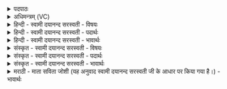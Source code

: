 <details><summary>पदपाठः</summary>

ती॒व्रान्। घोषा॑न्। कृ॒ण्व॒ते॒। वृष॑पाणय॒ इति॒ वृष॑ऽपाणयः। अश्वाः॑। रथे॑भिः। स॒ह। वा॒जय॑न्तः। अ॒व॒क्राम॑न्त॒ इत्य॑व॒ऽक्राम॑न्तः। प्रप॑दै॒रिति॒ प्रऽप॑दैः। अ॒मित्रा॑न्। क्षि॒णन्ति॑। शत्रू॑न्। अन॑पव्ययन्त॒ इत्य॑नपऽव्ययन्तः। ४४।
</details>

<details><summary>अधिमन्त्रम् (VC)</summary>

- वीरा देवताः
- भारद्वाज ऋषिः
- त्रिष्टुप्
- धैवतः
</details>

<details><summary>हिन्दी - स्वामी दयानन्द सरस्वती - विषयः</summary>

फिर उसी विषय को अगले मन्त्र में कहा है ॥
</details>

<details><summary>हिन्दी - स्वामी दयानन्द सरस्वती - पदार्थः</summary>

पदार्थान्वयभाषाः -  हे वीर पुरुष ! जो (वृषपाणयः) जिनके बलवान् बैल आदि उत्तम प्राणी हाथों के समान रक्षा करनेवाले हैं (रथेभिः) रमण के योग्य यानों के (सह) साथ (वाजयन्तः) वीर आदि को शीघ्र चलाने हारे (प्रपदैः) उत्तम पगों की चालों से (अमित्रान्) मित्रतारहित दुष्टों को (अवक्रामन्तः) धमकाते हुए (अश्वाः) शीघ्र चलाने हारे घोड़े (तीव्रान्) तीखे (घोषान्) शब्दों को (कृण्वते) करते हैं और जो (अनपव्ययन्तः) व्यर्थ खर्च न कराते हुए योद्धा (शत्रून्) वैरियों को (क्षिणन्ति) क्षीण करते हैं, उन को तुम लोग प्राण के तुल्य पालो ॥४४ ॥
</details>

<details><summary>हिन्दी - स्वामी दयानन्द सरस्वती - भावार्थः</summary>

भावार्थभाषाः -  जो राजपुरुष हाथी, घोड़ा, बैल आदि भृत्यों और अध्यक्षों को अच्छी शिक्षा दे तथा अनेक प्रकार के यानों को बना के शत्रुओं के जीतने की अभिलाषा करते हैं तो उनका निश्चल दृढ़ विजय होता है ॥४४ ॥
</details>

<details><summary>संस्कृत - स्वामी दयानन्द सरस्वती - विषयः</summary>

पुनस्तमेव विषयमाह ॥
</details>

<details><summary>संस्कृत - स्वामी दयानन्द सरस्वती - पदार्थः</summary>

पदार्थान्वयभाषाः -  हे वीराः ! ये वृषपाणयो रथेभिः सह वाजयन्तः प्रपदैरमित्रानवक्रामन्तोऽश्वास्तीव्रान् घोषान् कृण्वतेऽनपव्ययन्तः सन्तः शत्रून् क्षिणन्ति, तान् यूयं प्राणवत् पालयत ॥४४ ॥
</details>

<details><summary>संस्कृत - स्वामी दयानन्द सरस्वती - भावार्थः</summary>

भावार्थभाषाः -  यदि राजपुरुषा हस्त्यश्ववृषभादीन् भृत्यानध्यक्षांश्च सुशिक्ष्यानेकविधानि यानानि निर्माय शत्रून् विजेतुमभिलषन्ति, तर्हि तेषां ध्रुवो विजयो भवति ॥४४ ॥
</details>

<details><summary>मराठी - माता सविता जोशी (यह अनुवाद स्वामी दयानन्द सरस्वती जी के आधार पर किया गया है।) - भावार्थः</summary>

भावार्थभाषाः -  जे राजे व राजपुरुष हत्ती, घोडे, बैल, नौकर व प्रमुख पुरुष यांना चांगले शिक्षण देतात, तसेच अनेक प्रकारची याने बनवितात व शत्रूंना जिंकण्याची अभिलाषा बाळगतात त्याचा निश्चितपणे विजय होतो.
</details>